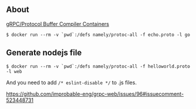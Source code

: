 ## About

[gRPC/Protocol Buffer Compiler Containers](https://github.com/namely/docker-protoc)

```shell
$ docker run --rm -v `pwd`:/defs namely/protoc-all -f echo.proto -l go
```

## Generate nodejs file

```shell
$ docker run --rm -v `pwd`:/defs namely/protoc-all -f helloworld.proto -l web
```

And you need to add `/* eslint-disable */` to .js files.

https://github.com/improbable-eng/grpc-web/issues/96#issuecomment-523448731

